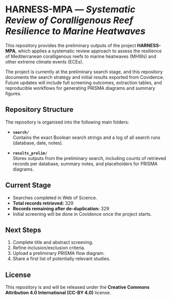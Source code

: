 # HARNESS-MPA — *Systematic Review of Coralligenous Reef Resilience to Marine Heatwaves*

This repository provides the preliminary outputs of the project **HARNESS-MPA**, which applies a systematic review approach to assess the resilience of Mediterranean coralligenous reefs to marine heatwaves (MHWs) and other extreme climate events (ECEs).

The project is currently at the preliminary search stage, and this repository documents the search strategy and initial results exported from Covidence. Future updates will include full screening outcomes, extraction tables, and reproducible workflows for generating PRISMA diagrams and summary figures.

## Repository Structure

The repository is organised into the following main folders:

- **`search/`**  
  Contains the exact Boolean search strings and a log of all search runs (database, date, notes).

- **`results_prelim/`**  
  Stores outputs from the preliminary search, including counts of retrieved records per database, summary notes, and placeholders for PRISMA diagrams.

## Current Stage

- Searches completed in  Web of Science.  
- **Total records retrieved:** 329  
- **Records remaining after de-duplication:** 329  
- Initial screening will be done in Covidence once the project starts.  

## Next Steps

1. Complete title and abstract screening.  
2. Refine inclusion/exclusion criteria.  
3. Upload a preliminary PRISMA flow diagram.  
4. Share a first list of potentially relevant studies.  

## License

This repository is and will be released under the **Creative Commons Attribution 4.0 International (CC-BY 4.0)** license. 
